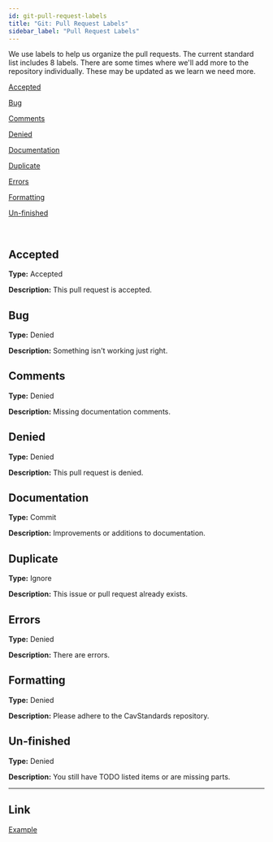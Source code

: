 ```yaml
---
id: git-pull-request-labels
title: "Git: Pull Request Labels"
sidebar_label: "Pull Request Labels"
---
```


We use labels to help us organize the pull requests. The current standard list includes 8 labels. There are some times where we'll add more to the repository individually. These may be updated as we learn we need more.

[Accepted](#accepted)

[Bug](#bug)

[Comments](#comments)

[Denied](#denied)

[Documentation](#documentation)

[Duplicate](#duplicate)

[Errors](#errors)

[Formatting](#formatting)

[Un-finished](#un-finished)

<br/>

## Accepted

**Type:** Accepted

**Description:** This pull request is accepted.

## Bug

**Type:** Denied

**Description:** Something isn't working just right.

## Comments

**Type:** Denied

**Description:** Missing documentation comments.

## Denied

**Type:** Denied

**Description:** This pull request is denied.

## Documentation

**Type:** Commit

**Description:** Improvements or additions to documentation.

## Duplicate

**Type:** Ignore

**Description:** This issue or pull request already exists.

## Errors

**Type:** Denied

**Description:** There are errors.

## Formatting

**Type:** Denied

**Description:** Please adhere to the CavStandards repository.

## Un-finished

**Type:** Denied

**Description:** You still have TODO listed items or are missing parts.

---

## Link

[Example](https://github.com/cavineers/RobotCode2020/issues/labels)
